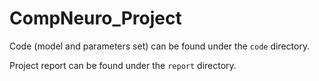 # CompNeuro_Project

Code (model and parameters set) can be found under the `code` directory.

Project report can be found under the `report` directory.
